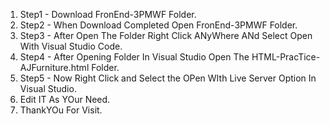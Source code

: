1. Step1 - Download FronEnd-3PMWF Folder.
2. Step2 - When Download Completed Open FronEnd-3PMWF Folder.
3. Step3 - After Open The Folder Right Click ANyWhere ANd Select Open With Visual Studio Code.
4. Step4 - After Opening Folder In Visual Studio Open The HTML-PracTice-AJFurniture.html Folder.
5. Step5 - Now Right Click and Select the OPen WIth Live Server Option In Visual Studio.
6. Edit IT As YOur Need.
7. ThankYOu For Visit.
